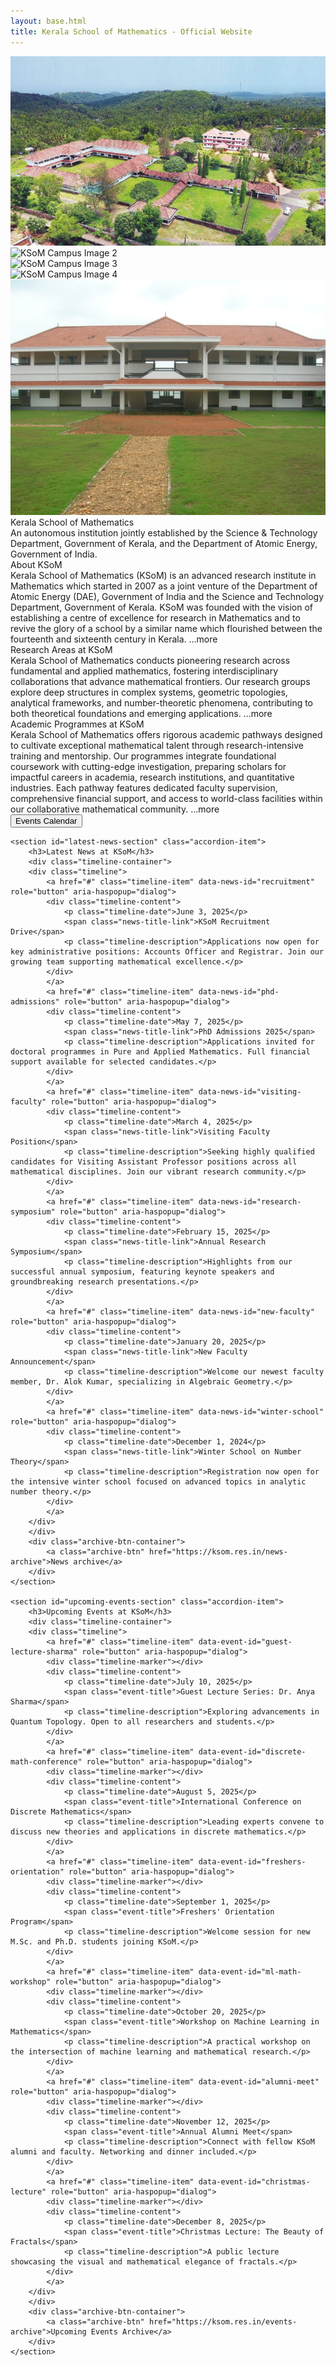 ```yaml
---
layout: base.html
title: Kerala School of Mathematics - Official Website
---
```


<div id="campus-photos-section" class="top-image slideshow-container" data-slideshow-id="mainCampus">
    <div class="mySlides fade">
        <img src="/Images/Main/Image-1.jpg" loading="lazy" onerror="this.onerror=null;this.src='https://placehold.co/1200x350/ADAFC8/ffffff?text=KSoM+Campus+1';" alt="KSoM Campus Image 1" />
    </div>
    <div class="mySlides fade">
        <img src="/Images/Main/Image-2.jpg" loading="lazy" onerror="this.onerror=null;this.src='https://placehold.co/1200x350/ADAFC8/ffffff?text=KSoM+Campus+2';" alt="KSoM Campus Image 2" />
    </div>
    <div class="mySlides fade">
        <img src="/Images/Main/Image-3.jpg" loading="lazy" onerror="this.onerror=null;this.src='https://placehold.co/1200x350/ADAFC8/ffffff?text=KSoM+Campus+3';" alt="KSoM Campus Image 3" />
    </div>
    <div class="mySlides fade">
        <img src="/Images/Main/Image-4.jpg" loading="lazy" onerror="this.onerror=null;this.src='https://placehold.co/1200x350/ADAFC8/ffffff?text=KSoM+Campus+4';" alt="KSoM Campus Image 4" />
    </div>
    <div class="mySlides fade">
        <img src="/Images/Main/Image-5.jpg" loading="lazy" onerror="this.onerror=null;this.src='https://placehold.co/1200x350/ADAFC8/ffffff?text=KSoM+Campus+5';" alt="KSoM Campus Image 5" />
    </div>
    <div class="overlay-text">
        <div class="main-title">Kerala School of Mathematics</div>
        <div class="sub-title">An autonomous institution jointly established by the Science & Technology Department, Government of Kerala, and the Department of Atomic Energy, Government of India.</div>
    </div>
</div>

<section id="about-ksom-section" class="accordion-item" data-accordion-id="aboutKSoM" data-learn-more-url="https://ksom.res.in/about">
    <div class="accordion-header" role="button" tabindex="0" aria-haspopup="dialog" aria-label="Open details about About KSoM" aria-expanded="false" aria-controls="accordion-content-aboutKSoM">About KSoM</div>
    <div class="accordion-snippet">
      Kerala School of Mathematics (KSoM) is an advanced research institute in Mathematics which started in 2007 as a joint venture of the Department of Atomic Energy (DAE), Government of India and the Science and Technology Department, Government of Kerala. KSoM was founded with the vision of establishing a centre of excellence for research in Mathematics and to revive the glory of a school by a similar name which flourished between the fourteenth and sixteenth century in Kerala.<span class="snippet-more-indicator"> ...more</span>
    </div>
    <div class="accordion-content" style="display: none;" id="accordion-content-aboutKSoM">
      <p><strong>Kerala School of Mathematics (KSoM)</strong> is an advanced research institute in Mathematics which started in 2007 as a joint venture of the Department of Atomic Energy (DAE), Government of India and the Science and Technology Department, Government of Kerala. KSoM was founded with the vision of establishing a centre of excellence for research in Mathematics and to revive the glory of a school by a similar name which flourished between the fourteenth and sixteenth century in Kerala.</p>
      <p>The main objective of Kerala School of Mathematics is conduct of high quality Mathematical Research. Our mission is to create a vibrant academic environment that promotes cutting-edge research, nurtures young mathematicians, and contributes significantly to the global mathematical community.</p>
      <p>Our faculty members actively engage in diverse fields of mathematics, pushing the boundaries of knowledge and inspiring the next generation of scholars. We offer various academic programs including Integrated M.Sc.-Ph.D., Ph.D. Programme, and Postdoctoral Fellowships, designed to provide comprehensive theoretical knowledge and and practical research experience.</p>
      <p>KSoM also hosts numerous research activities such as the Mathematics Colloquium, specialized seminar series, international conferences, and intensive workshops, fostering a dynamic and collaborative research environment.</p>
      <p>Beyond academic pursuits, KSoM is deeply committed to outreach, offering programs like the Summer Workshop in Mathematics (SWIM), Glimpses into Mathematics, and School Mathematics Enrichment Day, aimed at promoting mathematical literacy and passion among students at various levels across Kerala and India.</p>
    </div>
</section>

<div class="left-accordion-col-wrapper">
    <section id="research-areas-section" class="accordion-item" data-accordion-id="researchAreas" data-learn-more-url="https://ksom.res.in/research">
        <div class="accordion-header" role="button" tabindex="0" aria-haspopup="dialog" aria-label="Open details about Research Areas at KSoM" aria-expanded="false" aria-controls="accordion-content-researchAreas">Research Areas at KSoM</div>
        <div class="accordion-snippet">
        Kerala School of Mathematics conducts pioneering research across fundamental and applied mathematics, fostering interdisciplinary collaborations that advance mathematical frontiers. Our research groups explore deep structures in complex systems, geometric topologies, analytical frameworks, and number-theoretic phenomena, contributing to both theoretical foundations and emerging applications.<span class="snippet-more-indicator"> ...more</span>
        </div>
        <div class="accordion-content" style="display: none;" id="accordion-content-researchAreas">
        <p>Kerala School of Mathematics conducts pioneering research across fundamental and applied mathematics, fostering interdisciplinary collaborations that advance mathematical frontiers. Our research groups explore deep structures in complex systems, geometric topologies, analytical frameworks, and number-theoretic phenomena, contributing to both theoretical foundations and emerging applications.</p>

        <div class="modal-research-cards-container">
            <a href="https://ksom.res.in/research/complex-analysis" class="modal-research-card">
                <h3>Complex Analysis Research</h3>
                <p>Our group explores several complex variables as a dynamic area of modern mathematics, focusing on Hörmander's estimates and their impact on the Bers domain (Teichmüller space). We investigate the profound geometric implications of the Kobayashi metric being isometric to the Teichmüller metric. This research bridges complex analysis, Teichmüller theory, and differential geometry, advancing our understanding of intrinsic metrics on complex spaces through interdisciplinary connections with algebra, PDEs, and algebraic geometry.</p>
            </a>
            <a href="https://ksom.res.in/research/braid-&-mapping-class-groups" class="modal-research-card">
                <h3>Braid Groups & Mapping Class Groups Research</h3>
                <p>We study fundamental structures at the intersection of algebraic topology and geometric group theory, examining relationships between braid groups and mapping class groups. Our work centers on liftability problems and the Birman-Hilden property, which determine when surface homeomorphisms extend to handlebodies. A key focus involves classifying unitary representations of braid groups and analyzing their connections to quantum invariants, linking geometric group theory with representation theory and quantum topology.</p>
            </a>
            <a href="https://ksom.res.in/research/harmonic-analysis" class="modal-research-card">
                <h3>Harmonic Analysis Research</h3>
                <p>Our investigations center on harmonic analysis in nilpotent Lie groups and time-frequency methods, connecting classical Fourier analysis with modern operator theory. We explore modulation spaces, Fourier multipliers, twisted convolution operators, and their Lp-Lq boundedness properties. The group also analyzes nonlinear Schrödinger equations with twisted Laplacians, maximal functions along hypersurfaces, and develops Hardy-Sobolev inequalities in non-commutative settings, advancing oscillatory integral techniques for dispersive PDEs.</p>
            </a>
            <a href="https://ksom.res.in/research/non-commutative-functional-analysis" class="modal-research-card">
                <h3>Non-commutative Functional Analysis Research</h3>
                <p>We extend functional analysis to quantum realms through operator algebras and operator spaces, investigating quantum approximation properties and convexity in C*-algebras. Our work focuses on completely bounded approximation, quantum convexity, matricial ranges, and operator system structures. This research bridges abstract functional analysis with quantum information theory, with applications in quantum error correction, quantum channel classification, and geometric analysis of quantum states.</p>
                </a>
                <a href="https://ksom.res.in/research/analytic-number-theory" class="modal-research-card">
                    <h3>Analytic Number Theory Research</h3>
                    <p>Our group employs advanced analytic techniques to study prime distributions, multiplicative functions, and L-function special values. We investigate multiple zeta values and their generalizations (including multiple Apéry-like sums), explicit averages beyond classical estimates, Möbius sums with coprimality conditions, and additive number theory extensions. Key work involves the Beurling-Selberg function's applications to prime number theory and developing new methods for bounding multiple zeta value tails, connecting analytic techniques with combinatorial structures.</p>
                </a>
            </div>
            <p>Collaborative Environment<br/>Our research thrives through synergistic partnerships between faculty, postdoctoral researchers, and doctoral students. This collaborative ecosystem combines rigorous theoretical inquiry and computational approaches, positioning KSoM at the forefront of mathematical discovery while training next-generation mathematicians.</p>
            </div>
    </section>

    <section id="academic-activities-section" class="accordion-item" data-accordion-id="academicResearchActivities" data-learn-more-url="https://ksom.res.in/activities">
            <div class="accordion-header" role="button" tabindex="0" aria-haspopup="dialog" aria-label="Open details about Academic & Research Activities at KSoM" aria-expanded="false" aria-controls="accordion-content-academicResearchActivities">Academic & Research Activities at KSoM</div>
            <div class="accordion-snippet">
            <div class="slideshow-container" data-slideshow-id="academicActivities">
                <div class="mySlides fade">
                    <img src="/Images/Activities/Image-1.jpg" loading="lazy" onerror="this.onerror=null;this.src='https://placehold.co/600x350/F0F8FF/333333?text=Activity+Image+1';" alt="Academic & Research Activities 1">
                </div>
                <div class="mySlides fade">
                    <img src="/Images/Activities/Image-2.jpg" loading="lazy" onerror="this.onerror=null;this.src='https://placehold.co/600x350/E6E6FA/333333?text=Activity+Image+2';" alt="Academic & Research Activities 2">
                </div>
                <div class="mySlides fade">
                    <img src="/Images/Activities/Image-3.jpg" loading="lazy" onerror="this.onerror=null;this.src='https://placehold.co/600x350/F5F5DC/333333?text=Activity+Image+3';" alt="Academic & Research Activities 3">
                </div>
                <div class="mySlides fade">
                    <img src="/Images/Activities/Image-4.jpg" loading="lazy" onerror="this.onerror=null;this.src='https://placehold.co/600x350/FFE4E1/333333?text=Activity+Image+4';" alt="Academic & Research Activities 4">
                </div>
                <div class="mySlides fade">
                    <img src="/Images/Activities/Image-5.jpg" loading="lazy" onerror="this.onerror=null;this.src='https://placehold.co/600x350/AFEEEE/333333?text=Activity+Image+5';" alt="Academic & Research Activities 5">
                </div>
            </div>
            <p>Kerala School of Mathematics fosters a vibrant intellectual ecosystem through diverse academic programming that complements formal curriculum and research. These activities facilitate knowledge exchange, professional development, and scholarly collaboration, enriching our academic community while connecting with global mathematical networks.<span class="snippet-more-indicator"> ...more</span></p>
            </div>
            <div class="accordion-content" style="display: none;" id="accordion-content-academicResearchActivities">
            <p>Kerala School of Mathematics fosters a vibrant intellectual ecosystem through diverse academic programming that complements formal curriculum and research. These activities facilitate knowledge exchange, professional development, and scholarly collaboration, enriching our academic community while connecting with mathematical networks.</p>
            <div class="modal-research-cards-container">
                <a href="https://ksom.res.in/activities/colloquium" class="modal-research-card">
                    <h3>Mathematics Colloquium</h3>
                    <p>Features regular presentations by distinguished visiting mathematicians, showcasing frontier research across pure and applied mathematics. These talks provide comprehensive overviews of emerging fields while stimulating interdisciplinary dialogue among researchers at all career stages.</p>
                </a>
                <a href="https://ksom.res.in/activities/seminar-series" class="modal-research-card">
                    <h3>Specialized Seminar Series</h3>
                    <p>Offers focused forums for deep exploration of specific mathematical disciplines. Organized by research groups, these sessions include graduate student presentations, paper discussions, and technical workshops that advance collaborative projects and methodological development.</p>
                </a>
                <a href="https://ksom.res.in/activities/conferences" class="modal-research-card">
                    <h3>International Conferences</h3>
                    <p>Host annual gatherings convening global experts on specialized mathematical themes. These multi-day events feature invited lectures, contributed talks, and poster sessions that disseminate cutting-edge research while fostering new collaborations across institutions.</p>
                </a>
                <a href="https://ksom.res.in/activities/workshops" class="modal-research-card">
                    <h3>Research Workshops</h3>
                    <p>Conduct intensive focused meetings for collaborative problem-solving and skill development. These shorter, topic-specific gatherings feature working sessions, tutorial lectures, and hands-on training in emerging methodologies, often leading to joint publications and research initiatives.</p>
                </a>
            </div>
            <p>Community Impact<br/>These activities form the intellectual backbone of our research ecosystem, providing crucial platforms for knowledge exchange and professional growth. By integrating undergraduate students through senior faculty in shared learning experiences, we cultivate an inclusive environment that advances both individual scholarship and collective mathematical progress.</p>
            </div>
    </section>
</div>

<div class="right-accordion-col-wrapper">
    <section id="academic-programmes-section" class="accordion-item" data-accordion-id="academicProgrammes" data-learn-more-url="https://ksom.res.in/programmes">
        <div class="accordion-header" role="button" tabindex="0" aria-haspopup="dialog" aria-label="Open details about Academic Programmes at KSoM" aria-expanded="false" aria-controls="accordion-content-academicProgrammes">Academic Programmes at KSoM</div>
        <div class="accordion-snippet">
        Kerala School of Mathematics offers rigorous academic pathways designed to cultivate exceptional mathematical talent through research-intensive training and mentorship. Our programmes integrate foundational coursework with cutting-edge investigation, preparing scholars for impactful careers in academia, research institutions, and quantitative industries. Each pathway features dedicated faculty supervision, comprehensive financial support, and access to world-class facilities within our collaborative mathematical community.<span class="snippet-more-indicator"> ...more</span>
        </div>
        <div class="accordion-content" style="display: none;" id="accordion-content-academicProgrammes">
        <p>Kerala School of Mathematics offers rigorous academic pathways designed to cultivate exceptional mathematical talent through research-intensive training and mentorship. Our programmes integrate foundational coursework with cutting-edge investigation, preparing scholars for impactful careers in academia, research institutions, and quantitative industries. Each pathway features dedicated faculty supervision, comprehensive financial support, and access to world-class facilities within our collaborative mathematical community.</p>

        <div class="modal-research-cards-container">
            <a href="https://ksom.res.in/programmes/integrated-msc-phd" class="modal-research-card">
                <h3>Integrated M.Sc. - Ph.D. Programme</h3>
                <p>Provides seamless progression from advanced coursework to doctoral research, specializing in Mathematics, Physics, or Theoretical Computer Science. Students receive monthly scholarships, hostel accommodation, and engage in research from the first year, developing strong theoretical foundations through a curriculum that bridges pure and applied mathematics. Admission requires a bachelor's degree with substantial mathematical background and performance in rigorous entrance examinations.</p>
            </a>
            <a href="https://ksom.res.in/programmes/phd" class="modal-research-card">
                <h3>Ph.D. Programme</h3>
                <p>Offers intensive research immersion in Pure or Applied Mathematics under close faculty mentorship. Spanning approximately five years, scholars transition from specialized coursework to original dissertation work on frontier mathematical problems, supported by fellowships, travel grants for conferences, and teaching opportunities. This programme cultivates independent research capabilities while fostering academic networking through seminars and collaborations with international experts.</p>
                </a>
            <a href="https://ksom.res.in/programmes/postdoc" class="modal-research-card">
                <h3>Postdoctoral Fellowships</h3>
                <p>Provides opportunities for recent PhD graduates to pursue independent research in a collaborative environment. Fellows receive competitive stipends, research grants, and access to all institute resources, preparing them for leadership roles in academia and industry.</p>
            </a>
            </div>
            <p>Scholarly Environment<br/>All programmes emphasize collaborative learning through weekly research seminars, specialized workshops, and annual conferences that connect students with global mathematical leaders. Our selective admission process identifies exceptional talent while maintaining small cohort sizes that ensure personalized guidance. This supportive ecosystem enables scholars to contribute meaningfully to mathematical knowledge while developing as versatile researchers equipped to address complex scientific challenges.</p>
            </div>
    </section>

    <section id="outreach-section" class="accordion-item" data-accordion-id="outreachActivities" data-learn-more-url="https://ksom.res.in/outreach">
        <div class="accordion-header" role="button" tabindex="0" aria-haspopup="dialog" aria-label="Open details about Outreach Activities" aria-expanded="false" aria-controls="accordion-content-outreachActivities">Outreach Activities</div>
        <div class="accordion-snippet">
            Kerala School of Mathematics is deeply committed to outreach, offering programs like the Summer Workshop in Mathematics (SWIM), Glimpses into Mathematics, and School Mathematics Enrichment Day, aimed at promoting mathematical literacy and passion among students at various levels across Kerala and India.<span class="snippet-more-indicator"> ...more</span>
        </div>
        <div class="accordion-content" style="display: none;" id="accordion-content-outreachActivities">
            <p>Kerala School of Mathematics is deeply committed to outreach, offering programs like the Summer Workshop in Mathematics (SWIM), Glimpses into Mathematics, and School Mathematics Enrichment Day, aimed at promoting mathematical literacy and passion among students at various levels across Kerala and India.</p>
            <div class="modal-research-cards-container">
                <a href="https://ksom.res.in/outreach/swim" class="modal-research-card">
                    <h3>Summer Workshop in Mathematics (SWIM)</h3>
                    <p>An intensive program for undergraduate students, providing them with exposure to advanced mathematical topics and research methodologies, fostering a deeper understanding and interest in research.</p>
                </a>
                <a href="https://ksom.res.in/outreach/glimpses" class="modal-research-card">
                    <h3>Glimpses into Mathematics</h3>
                    <p>A series of public lectures and interactive sessions that showcase the beauty, power, and practical applications of mathematics to a broad audience, including students and and the general public.</p>
                </a>
                <a href="https://ksom.res.in/outreach/enrichment-day" class="modal-research-card">
                    <h3>School Enrichment Day</h3>
                    <p>An engaging program designed for high school students, featuring hands-on activities, problem-solving challenges, and inspiring talks to spark their interest in pursuing higher education in mathematics and related fields.</p>
                </a>
            </div>
            <p><strong>Impact and Reach</strong><br/>Our outreach annually engages a large number of participants through strategic partnerships with schools, universities, and scientific organizations. These efforts strengthen mathematical foundations across Kerala while creating inclusive pathways to advanced study, particularly through early interventions that inspire underrepresented groups to pursue mathematical careers.</p>
        </div>
    </section>
</div>

<div class="sidebar-container">
    <section id="calendar-section" class="fancy-calendar-button-container">
        <button id="events-calendar-button" class="fancy-calendar-button" aria-label="Open Events Calendar" aria-haspopup="dialog">
            <span class="button-text">Events Calendar</span>
        </button>
    </section>

    <section id="latest-news-section" class="accordion-item">
        <h3>Latest News at KSoM</h3>
        <div class="timeline-container">
        <div class="timeline">
            <a href="#" class="timeline-item" data-news-id="recruitment" role="button" aria-haspopup="dialog">
            <div class="timeline-content">
                <p class="timeline-date">June 3, 2025</p>
                <span class="news-title-link">KSoM Recruitment Drive</span>
                <p class="timeline-description">Applications now open for key administrative positions: Accounts Officer and Registrar. Join our growing team supporting mathematical excellence.</p>
            </div>
            </a>
            <a href="#" class="timeline-item" data-news-id="phd-admissions" role="button" aria-haspopup="dialog">
            <div class="timeline-content">
                <p class="timeline-date">May 7, 2025</p>
                <span class="news-title-link">PhD Admissions 2025</span>
                <p class="timeline-description">Applications invited for doctoral programmes in Pure and Applied Mathematics. Full financial support available for selected candidates.</p>
            </div>
            </a>
            <a href="#" class="timeline-item" data-news-id="visiting-faculty" role="button" aria-haspopup="dialog">
            <div class="timeline-content">
                <p class="timeline-date">March 4, 2025</p>
                <span class="news-title-link">Visiting Faculty Position</span>
                <p class="timeline-description">Seeking highly qualified candidates for Visiting Assistant Professor positions across all mathematical disciplines. Join our vibrant research community.</p>
            </div>
            </a>
            <a href="#" class="timeline-item" data-news-id="research-symposium" role="button" aria-haspopup="dialog">
            <div class="timeline-content">
                <p class="timeline-date">February 15, 2025</p>
                <span class="news-title-link">Annual Research Symposium</span>
                <p class="timeline-description">Highlights from our successful annual symposium, featuring keynote speakers and groundbreaking research presentations.</p>
            </div>
            </a>
            <a href="#" class="timeline-item" data-news-id="new-faculty" role="button" aria-haspopup="dialog">
            <div class="timeline-content">
                <p class="timeline-date">January 20, 2025</p>
                <span class="news-title-link">New Faculty Announcement</span>
                <p class="timeline-description">Welcome our newest faculty member, Dr. Alok Kumar, specializing in Algebraic Geometry.</p>
            </div>
            </a>
            <a href="#" class="timeline-item" data-news-id="winter-school" role="button" aria-haspopup="dialog">
            <div class="timeline-content">
                <p class="timeline-date">December 1, 2024</p>
                <span class="news-title-link">Winter School on Number Theory</span>
                <p class="timeline-description">Registration now open for the intensive winter school focused on advanced topics in analytic number theory.</p>
            </div>
            </a>
        </div>
        </div>
        <div class="archive-btn-container">
            <a class="archive-btn" href="https://ksom.res.in/news-archive">News archive</a>
        </div>
    </section>

    <section id="upcoming-events-section" class="accordion-item">
        <h3>Upcoming Events at KSoM</h3>
        <div class="timeline-container">
        <div class="timeline">
            <a href="#" class="timeline-item" data-event-id="guest-lecture-sharma" role="button" aria-haspopup="dialog">
            <div class="timeline-marker"></div>
            <div class="timeline-content">
                <p class="timeline-date">July 10, 2025</p>
                <span class="event-title">Guest Lecture Series: Dr. Anya Sharma</span>
                <p class="timeline-description">Exploring advancements in Quantum Topology. Open to all researchers and students.</p>
            </div>
            </a>
            <a href="#" class="timeline-item" data-event-id="discrete-math-conference" role="button" aria-haspopup="dialog">
            <div class="timeline-marker"></div>
            <div class="timeline-content">
                <p class="timeline-date">August 5, 2025</p>
                <span class="event-title">International Conference on Discrete Mathematics</span>
                <p class="timeline-description">Leading experts convene to discuss new theories and applications in discrete mathematics.</p>
            </div>
            </a>
            <a href="#" class="timeline-item" data-event-id="freshers-orientation" role="button" aria-haspopup="dialog">
            <div class="timeline-marker"></div>
            <div class="timeline-content">
                <p class="timeline-date">September 1, 2025</p>
                <span class="event-title">Freshers' Orientation Program</span>
                <p class="timeline-description">Welcome session for new M.Sc. and Ph.D. students joining KSoM.</p>
            </div>
            </a>
            <a href="#" class="timeline-item" data-event-id="ml-math-workshop" role="button" aria-haspopup="dialog">
            <div class="timeline-marker"></div>
            <div class="timeline-content">
                <p class="timeline-date">October 20, 2025</p>
                <span class="event-title">Workshop on Machine Learning in Mathematics</span>
                <p class="timeline-description">A practical workshop on the intersection of machine learning and mathematical research.</p>
            </div>
            </a>
            <a href="#" class="timeline-item" data-event-id="alumni-meet" role="button" aria-haspopup="dialog">
            <div class="timeline-marker"></div>
            <div class="timeline-content">
                <p class="timeline-date">November 12, 2025</p>
                <span class="event-title">Annual Alumni Meet</span>
                <p class="timeline-description">Connect with fellow KSoM alumni and faculty. Networking and dinner included.</p>
            </div>
            </a>
            <a href="#" class="timeline-item" data-event-id="christmas-lecture" role="button" aria-haspopup="dialog">
            <div class="timeline-marker"></div>
            <div class="timeline-content">
                <p class="timeline-date">December 8, 2025</p>
                <span class="event-title">Christmas Lecture: The Beauty of Fractals</span>
                <p class="timeline-description">A public lecture showcasing the visual and mathematical elegance of fractals.</p>
            </div>
            </a>
        </div>
        </div>
        <div class="archive-btn-container">
            <a class="archive-btn" href="https://ksom.res.in/events-archive">Upcoming Events Archive</a>
        </div>
    </section>
</div>
